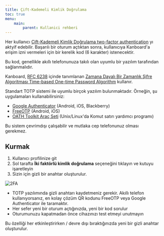 ```yaml
---
title: Çift-Kademeli Kimlik Doğrulama
toc: true
menu:
    main:
        parent: Kullanici rehberi
---
```


Her kullanıcı [Çift-Kademeli Kimlik Doğrulama two-factor authentication](http://en.wikipedia.org/wiki/Two_factor_authentication) yı aktyif edebilir.
Başarılı bir oturum açtıktan sonra, kullanıcıya Kanboard'a erişim izni vermeleri için bir kerelik kod (6 karakter) istenecektir.

Bu kod, genellikle akıllı telefonunuza takılı olan uyumlu bir yazılım tarafından sağlanmalıdır.

Kanboard, [RFC 6238](http://tools.ietf.org/html/rfc6238) içinde tanımlanan [Zamana Dayalı Bir Zamanlık Şifre Algoritması Time-based One-time Password Algorithm](http://en.wikipedia.org/wiki/Time-based_One-time_Password_Algorithm) kullanır.

Standart TOTP sistemi ile uyumlu birçok yazılım bulunmaktadır.
Örneğin, şu uygulamaları kullanabilirsiniz:

- [Google Authenticator](https://github.com/google/google-authenticator/) (Android, iOS, Blackberry)
- [FreeOTP](https://freeotp.github.io/) (Android, iOS)
- [OATH Toolkit Araç Seti](http://www.nongnu.org/oath-toolkit/) (Unix/Linux'da Komut satırı yardımcı programı)

Bu sistem çevrimdışı çalışabilir ve mutlaka cep telefonunuz olması gerekmez.

Kurmak
------

1. Kullanıcı profilinize git
2. Sol tarafta **İki faktörlü kimlik doğrulama** seçeneğini tıklayın ve kutuyu işaretleyin
3. Sizin için gizli bir anahtar oluşturulur.

![2FA](/images/v1/2fa.png)

- TOTP yazılımında gizli anahtarı kaydetmeniz gerekir. Akıllı telefon kullanıyorsanız, en kolay çözüm QR kodunu FreeOTP veya Google Authenticator ile taramaktır.
- Her sefer yeni bir oturum açtığınızda, yeni bir kod sorulur
- Oturumunuzu kapatmadan önce cihazınızı test etmeyi unutmayın

Bu özelliği her etkinleştirirken / devre dışı bıraktığınızda yeni bir gizli anahtar oluşturulur.
